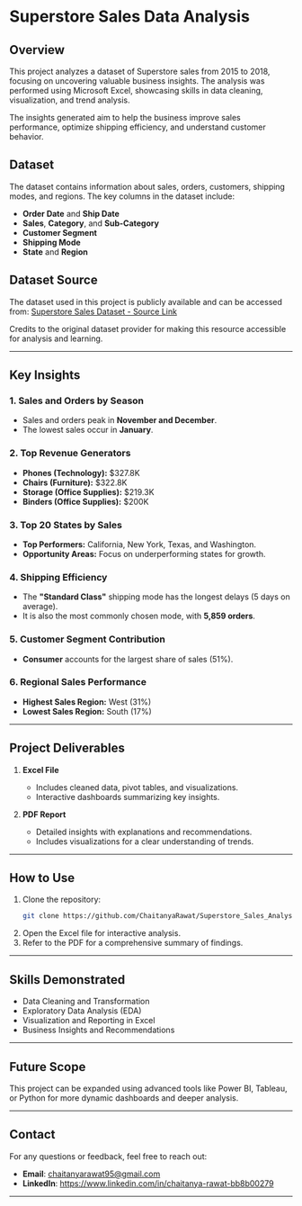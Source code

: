 


# **Superstore Sales Data Analysis**

## **Overview**
This project analyzes a dataset of Superstore sales from 2015 to 2018, focusing on uncovering valuable business insights. The analysis was performed using Microsoft Excel, showcasing skills in data cleaning, visualization, and trend analysis.

The insights generated aim to help the business improve sales performance, optimize shipping efficiency, and understand customer behavior.



## **Dataset**
The dataset contains information about sales, orders, customers, shipping modes, and regions. The key columns in the dataset include:
- **Order Date** and **Ship Date**
- **Sales**, **Category**, and **Sub-Category**
- **Customer Segment**
- **Shipping Mode**
- **State** and **Region**


## **Dataset Source**
The dataset used in this project is publicly available and can be accessed from: [Superstore Sales Dataset - Source Link](https://www.kaggle.com/datasets/rohitsahoo/sales-forecasting)  

Credits to the original dataset provider for making this resource accessible for analysis and learning.

---

## **Key Insights**
### 1. **Sales and Orders by Season**  
   - Sales and orders peak in **November and December**.
   - The lowest sales occur in **January**.

### 2. **Top Revenue Generators**  
   - **Phones (Technology):** $327.8K  
   - **Chairs (Furniture):** $322.8K  
   - **Storage (Office Supplies):** $219.3K  
   - **Binders (Office Supplies):** $200K  

### 3. **Top 20 States by Sales**  
   - **Top Performers:** California, New York, Texas, and Washington.  
   - **Opportunity Areas:** Focus on underperforming states for growth.

### 4. **Shipping Efficiency**  
   - The **"Standard Class"** shipping mode has the longest delays (5 days on average).  
   - It is also the most commonly chosen mode, with **5,859 orders**.

### 5. **Customer Segment Contribution**  
   - **Consumer** accounts for the largest share of sales (51%).  

### 6. **Regional Sales Performance**  
   - **Highest Sales Region:** West (31%)  
   - **Lowest Sales Region:** South (17%)

---

## **Project Deliverables**
1. **Excel File**  
   - Includes cleaned data, pivot tables, and visualizations.  
   - Interactive dashboards summarizing key insights.

2. **PDF Report**  
   - Detailed insights with explanations and recommendations.  
   - Includes visualizations for a clear understanding of trends.

---

## **How to Use**
1. Clone the repository:  
   ```bash
   git clone https://github.com/ChaitanyaRawat/Superstore_Sales_Analysis.git
   ```
2. Open the Excel file for interactive analysis.
3. Refer to the PDF for a comprehensive summary of findings.

---

## **Skills Demonstrated**
- Data Cleaning and Transformation
- Exploratory Data Analysis (EDA)
- Visualization and Reporting in Excel
- Business Insights and Recommendations

---

## **Future Scope**
This project can be expanded using advanced tools like Power BI, Tableau, or Python for more dynamic dashboards and deeper analysis.

---

## **Contact**
For any questions or feedback, feel free to reach out:  
- **Email**: chaitanyarawat95@gmail.com  
- **LinkedIn**: https://www.linkedin.com/in/chaitanya-rawat-bb8b00279

---
